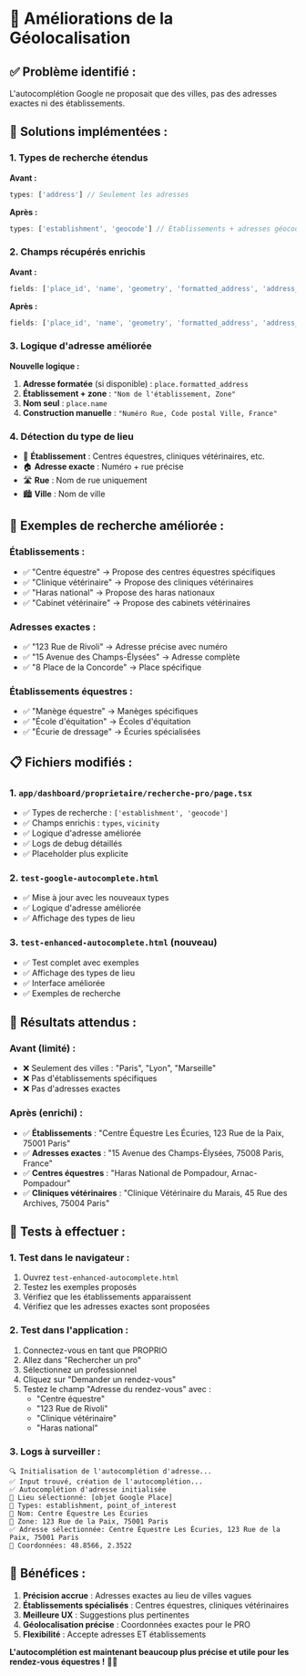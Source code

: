 # 🎯 Améliorations de la Géolocalisation

## ✅ **Problème identifié :**
L'autocomplétion Google ne proposait que des villes, pas des adresses exactes ni des établissements.

## 🚀 **Solutions implémentées :**

### 1. **Types de recherche étendus**
**Avant :**
```javascript
types: ['address'] // Seulement les adresses
```

**Après :**
```javascript
types: ['establishment', 'geocode'] // Établissements + adresses géocodées
```

### 2. **Champs récupérés enrichis**
**Avant :**
```javascript
fields: ['place_id', 'name', 'geometry', 'formatted_address', 'address_components']
```

**Après :**
```javascript
fields: ['place_id', 'name', 'geometry', 'formatted_address', 'address_components', 'types', 'vicinity']
```

### 3. **Logique d'adresse améliorée**
**Nouvelle logique :**
1. **Adresse formatée** (si disponible) : `place.formatted_address`
2. **Établissement + zone** : `"Nom de l'établissement, Zone"`
3. **Nom seul** : `place.name`
4. **Construction manuelle** : `"Numéro Rue, Code postal Ville, France"`

### 4. **Détection du type de lieu**
- 🏢 **Établissement** : Centres équestres, cliniques vétérinaires, etc.
- 🏠 **Adresse exacte** : Numéro + rue précise
- 🛣️ **Rue** : Nom de rue uniquement
- 🏙️ **Ville** : Nom de ville

## 🧪 **Exemples de recherche améliorée :**

### **Établissements :**
- ✅ "Centre équestre" → Propose des centres équestres spécifiques
- ✅ "Clinique vétérinaire" → Propose des cliniques vétérinaires
- ✅ "Haras national" → Propose des haras nationaux
- ✅ "Cabinet vétérinaire" → Propose des cabinets vétérinaires

### **Adresses exactes :**
- ✅ "123 Rue de Rivoli" → Adresse précise avec numéro
- ✅ "15 Avenue des Champs-Élysées" → Adresse complète
- ✅ "8 Place de la Concorde" → Place spécifique

### **Établissements équestres :**
- ✅ "Manège équestre" → Manèges spécifiques
- ✅ "École d'équitation" → Écoles d'équitation
- ✅ "Écurie de dressage" → Écuries spécialisées

## 📋 **Fichiers modifiés :**

### 1. **`app/dashboard/proprietaire/recherche-pro/page.tsx`**
- ✅ Types de recherche : `['establishment', 'geocode']`
- ✅ Champs enrichis : `types`, `vicinity`
- ✅ Logique d'adresse améliorée
- ✅ Logs de debug détaillés
- ✅ Placeholder plus explicite

### 2. **`test-google-autocomplete.html`**
- ✅ Mise à jour avec les nouveaux types
- ✅ Logique d'adresse améliorée
- ✅ Affichage des types de lieu

### 3. **`test-enhanced-autocomplete.html`** (nouveau)
- ✅ Test complet avec exemples
- ✅ Affichage des types de lieu
- ✅ Interface améliorée
- ✅ Exemples de recherche

## 🎯 **Résultats attendus :**

### **Avant (limité) :**
- ❌ Seulement des villes : "Paris", "Lyon", "Marseille"
- ❌ Pas d'établissements spécifiques
- ❌ Pas d'adresses exactes

### **Après (enrichi) :**
- ✅ **Établissements** : "Centre Équestre Les Écuries, 123 Rue de la Paix, 75001 Paris"
- ✅ **Adresses exactes** : "15 Avenue des Champs-Élysées, 75008 Paris, France"
- ✅ **Centres équestres** : "Haras National de Pompadour, Arnac-Pompadour"
- ✅ **Cliniques vétérinaires** : "Clinique Vétérinaire du Marais, 45 Rue des Archives, 75004 Paris"

## 🧪 **Tests à effectuer :**

### 1. **Test dans le navigateur :**
1. Ouvrez `test-enhanced-autocomplete.html`
2. Testez les exemples proposés
3. Vérifiez que les établissements apparaissent
4. Vérifiez que les adresses exactes sont proposées

### 2. **Test dans l'application :**
1. Connectez-vous en tant que PROPRIO
2. Allez dans "Rechercher un pro"
3. Sélectionnez un professionnel
4. Cliquez sur "Demander un rendez-vous"
5. Testez le champ "Adresse du rendez-vous" avec :
   - "Centre équestre"
   - "123 Rue de Rivoli"
   - "Clinique vétérinaire"
   - "Haras national"

### 3. **Logs à surveiller :**
```
🔍 Initialisation de l'autocomplétion d'adresse...
✅ Input trouvé, création de l'autocomplétion...
✅ Autocomplétion d'adresse initialisée
📍 Lieu sélectionné: [objet Google Place]
🏢 Types: establishment, point_of_interest
🏢 Nom: Centre Équestre Les Écuries
🏢 Zone: 123 Rue de la Paix, 75001 Paris
✅ Adresse sélectionnée: Centre Équestre Les Écuries, 123 Rue de la Paix, 75001 Paris
📍 Coordonnées: 48.8566, 2.3522
```

## 🎉 **Bénéfices :**

1. **Précision accrue** : Adresses exactes au lieu de villes vagues
2. **Établissements spécialisés** : Centres équestres, cliniques vétérinaires
3. **Meilleure UX** : Suggestions plus pertinentes
4. **Géolocalisation précise** : Coordonnées exactes pour le PRO
5. **Flexibilité** : Accepte adresses ET établissements

**L'autocomplétion est maintenant beaucoup plus précise et utile pour les rendez-vous équestres !** 🚀🐎











